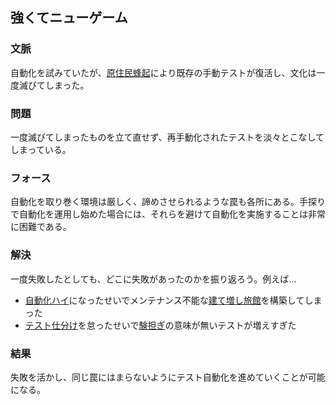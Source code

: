 ## 強くてニューゲーム
### 文脈
自動化を試みていたが、[原住民蜂起](Old-GuardsUprising.html)により既存の手動テストが復活し、文化は一度滅びてしまった。

### 問題
一度滅びてしまったものを立て直せず、再手動化されたテストを淡々とこなしてしまっている。

### フォース
自動化を取り巻く環境は厳しく、諦めさせられるような罠も各所にある。手探りで自動化を運用し始めた場合には、それらを避けて自動化を実施することは非常に困難である。

### 解決
一度失敗したとしても、どこに失敗があったのかを振り返ろう。例えば…

* [自動化ハイ](AutomationFavor.html)になったせいでメンテナンス不能な[建て増し旅館](ExtensionBuildings.html)を構築してしまった
* [テスト仕分け](TestClassification.html)を怠ったせいで[験担ぎ](LikeACharm.html)の意味が無いテストが増えすぎた

### 結果
失敗を活かし、同じ罠にはまらないようにテスト自動化を進めていくことが可能になる。

